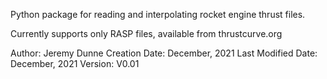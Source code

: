 Python package for reading and interpolating rocket engine thrust files.

Currently supports only RASP files, available from thrustcurve.org

Author: Jeremy Dunne
Creation Date: December, 2021
Last Modified Date: December, 2021
Version: V0.01
